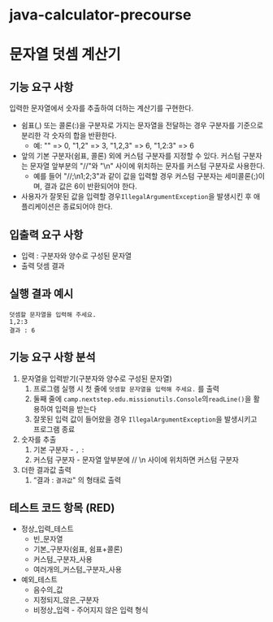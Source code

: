 # java-calculator-precourse

# 문자열 덧셈 계산기

## 기능 요구 사항

입력한 문자열에서 숫자를 추출하여 더하는 계산기를 구현한다.

- 쉼표(,) 또는 콜론(:)을 구분자로 가지는 문자열을 전달하는 경우 구분자를 기준으로 분리한 각 숫자의 합을 반환한다.
    - 예: "" => 0, "1,2" => 3, "1,2,3" => 6, "1,2:3" => 6
- 앞의 기본 구분자(쉼표, 콜론) 외에 커스텀 구분자를 지정할 수 있다. 커스텀 구분자는 문자열 앞부분의 "//"와 "\n" 사이에 위치하는 문자를 커스텀 구분자로 사용한다.
    - 예를 들어 "//;\n1;2;3"과 같이 값을 입력할 경우 커스텀 구분자는 세미콜론(;)이며, 결과 값은 6이 반환되어야 한다.
- 사용자가 잘못된 값을 입력할 경우`IllegalArgumentException`을 발생시킨 후 애플리케이션은 종료되어야 한다.

## 입출력 요구 사항

- 입력 : 구분자와 양수로 구성된 문자열
- 출력 덧셈 결과

## 실행 결과 예시

``` 
덧셈할 문자열을 입력해 주세요.
1,2:3
결과 : 6
```

## 기능 요구 사항 분석

1. 문자열을 입력받기(구분자와 양수로 구성된 문자열)
    1. 프로그램 실행 시 첫 줄에 `덧셈할 문자열을 입력해 주세요.` 를 출력
    2. 둘째 줄에 `camp.nextstep.edu.missionutils.Console`의`readLine()`을 활용하여 입력을 받는다
    3. 잘못된 입력 값이 들어왔을 경우 `IllegalArgumentException`을 발생시키고 프로그램 종료
2. 숫자를 추출
    1. 기본 구분자 - `,` `:`
    2. 커스텀 구분자 - 문자열 앞부분에 // \n 사이에 위치하면 커스텀 구분자
3. 더한 결과값 출력
    1. “결과 : `결과값`" 의 형태로 출력

## 테스트 코드 항목 (RED)

- 정상_입력_테스트
    - 빈_문자열
    - 기본_구분자(쉼표, 쉼표+콜론)
    - 커스텀_구분자_사용
    - 여러개의_커스텀_구분자_사용
- 예외_테스트
    - 음수의_값
    - 지정되지_않은_구분자
    - 비정상_입력 - 주어지지 않은 입력 형식